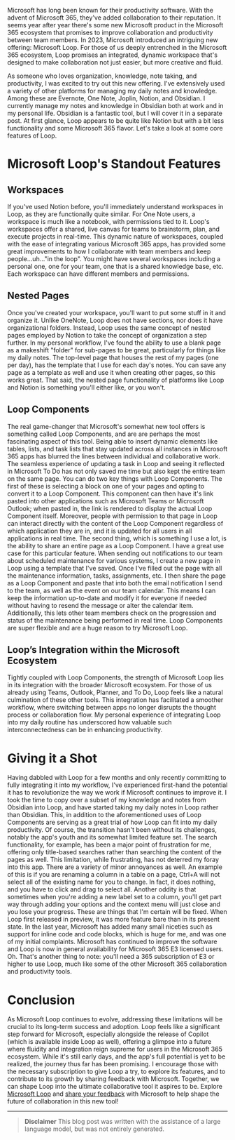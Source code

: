 Microsoft has long been known for their productivity software. With the advent of Microsoft 365, they've added collaboration to their reputation. It seems year after year there's some new Microsoft product in the Microsoft 365 ecosystem that promises to improve collaboration and productivity between team members. In 2023, Microsoft introduced an intriguing new offering: Microsoft Loop. For those of us deeply entrenched in the Microsoft 365 ecosystem, Loop promises an integrated, dynamic workspace that's designed to make collaboration not just easier, but more creative and fluid.  

As someone who loves organization, knowledge, note taking, and productivity, I was excited to try out this new offering. I've extensively used a variety of other platforms for managing my daily notes and knowledge. Among these are Evernote, One Note, Joplin, Notion, and Obsidian. I currently manage my notes and knowledge in Obsidian both at work and in my personal life. Obsidian is a fantastic tool, but I will cover it in a separate post. At first glance, Loop appears to be quite like Notion but with a bit less functionality and some Microsoft 365 flavor. Let's take a look at some core features of Loop.

# Microsoft Loop's Standout Features
## Workspaces
If you've used Notion before, you'll immediately understand workspaces in Loop, as they are functionally quite similar. For One Note users, a workspace is much like a notebook, with permissions tied to it. Loop's workspaces offer a shared, live canvas for teams to brainstorm, plan, and execute projects in real-time. This dynamic nature of workspaces, coupled with the ease of integrating various Microsoft 365 apps, has provided some great improvements to how I collaborate with team members and keep people...uh..."in the loop". You might have several workspaces including a personal one, one for your team, one that is a shared knowledge base, etc. Each workspace can have different members and permissions.

## Nested Pages
Once you've created your workspace, you'll want to put some stuff in it and organize it. Unlike OneNote, Loop does not have sections, nor does it have organizational folders. Instead, Loop uses the same concept of nested pages employed by Notion to take the concept of organization a step further. In my personal workflow, I've found the ability to use a blank page as a makeshift "folder" for sub-pages to be great, particularly for things like my daily notes. The top-level page that houses the rest of my pages (one per day), has the template that I use for each day's notes. You can save any page as a template as well and use it when creating other pages, so this works great. That said, the nested page functionality of platforms like Loop and Notion is something you'll either like, or you won't.

## Loop Components
The real game-changer that Microsoft's somewhat new tool offers is something called Loop Components, and are are perhaps the most fascinating aspect of this tool. Being able to insert dynamic elements like tables, lists, and task lists that stay updated across all instances in Microsoft 365 apps has blurred the lines between individual and collaborative work. The seamless experience of updating a task in Loop and seeing it reflected in Microsoft To Do has not only saved me time but also kept the entire team on the same page. You can do two key things with Loop Components. The first of these is selecting a block on one of your pages and opting to convert it to a Loop Component. This component can then have it's link pasted into other applications such as Microsoft Teams or Microsoft Outlook; when pasted in, the link is rendered to display the actual Loop Component itself. Moreover, people with permission to that page in Loop can interact directly with the content of the Loop Component regardless of which application they are in, and it is updated for all users in all applications in real time. The second thing, which is something I use a lot, is the ability to share an entire page as a Loop Component. I have a great use case for this particular feature. When sending out notifications to our team about scheduled maintenance for various systems, I create a new page in Loop using a template that I've saved. Once I've filled out the page with all the maintenance information, tasks, assignments, etc. I then share the page as a Loop Component and paste that into both the email notification I send to the team, as well as the event on our team calendar. This means I can keep the information up-to-date and modify it for everyone if needed without having to resend the message or alter the calendar item. Additionally, this lets other team members check on the progression and status of the maintenance being performed in real time. Loop Components are super flexible and are a huge reason to try Microsoft Loop.

## Loop’s Integration within the Microsoft Ecosystem
Tightly coupled with Loop Components, the strength of Microsoft Loop lies in its integration with the broader Microsoft ecosystem. For those of us already using Teams, Outlook, Planner, and To Do, Loop feels like a natural culmination of these other tools. This integration has facilitated a smoother workflow, where switching between apps no longer disrupts the thought process or collaboration flow. My personal experience of integrating Loop into my daily routine has underscored how valuable such interconnectedness can be in enhancing productivity.

# Giving it a Shot
Having dabbled with Loop for a few months and only recently committing to fully integrating it into my workflow, I've experienced first-hand the potential it has to revolutionize the way we work if Microsoft continues to improve it. I took the time to copy over a subset of my knowledge and notes from Obsidian into Loop, and have started taking my daily notes in Loop rather than Obsidian. This, in addition to the aforementioned uses of Loop Components are serving as a great trial of how Loop can fit into my daily productivity.
Of course, the transition hasn't been without its challenges, notably the app's youth and its somewhat limited feature set. The search functionality, for example, has been a major point of frustration for me, offering only title-based searches rather than searching the content of the pages as well. This limitation, while frustrating, has not deterred my foray into this app. There are a variety of minor annoyances as well. An example of this is if you are renaming a column in a table on a page, Ctrl+A will not select all of the existing name for you to change. In fact, it does nothing, and you have to click and drag to select all. Another oddity is that sometimes when you're adding a new label set to a column, you'll get part way through adding your options and the context menu will just close and you lose your progress. These are things that I'm certain will be fixed. When Loop first released in preview, it was more feature bare than in its present state. In the last year, Microsoft has added many small niceties such as support for inline code and code blocks, which is huge for me, and was one of my initial complaints. Microsoft has continued to improve the software and Loop is now in general availability for Microsoft 365 E3 licensed users.
Oh. That's another thing to note: you'll need a 365 subscription of E3 or higher to use Loop, much like some of the other Microsoft 365 collaboration and productivity tools. 


# Conclusion
As Microsoft Loop continues to evolve, addressing these limitations will be crucial to its long-term success and adoption. Loop feels like a significant step forward for Microsoft, especially alongside the release of Copilot (which is available inside Loop as well), offering a glimpse into a future where fluidity and integration reign supreme for users in the Microsoft 365 ecosystem. While it's still early days, and the app's full potential is yet to be realized, the journey thus far has been promising. I encourage those with the necessary subscription to give Loop a try, to explore its features, and to contribute to its growth by sharing feedback with Microsoft. Together, we can shape Loop into the ultimate collaborative tool it aspires to be.
Explore [Microsoft Loop](https://loop.microsoft.com/) and [share your feedback](https://feedbackportal.microsoft.com/feedback/) with Microsoft to help shape the future of collaboration in this new tool!

---

> **Disclaimer**
> This blog post was written with the assistance of a large language model, but was not entirely generated.


